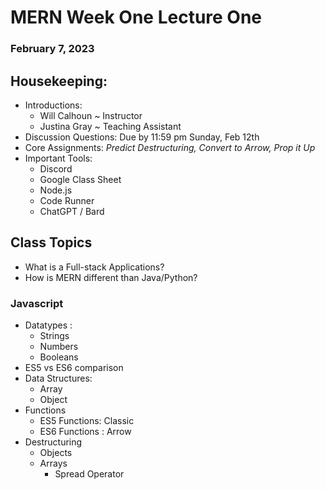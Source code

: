 # MERN Week One Lecture One
### February 7, 2023

## Housekeeping:
- Introductions:
    - Will Calhoun ~ Instructor
    - Justina Gray ~ Teaching Assistant
- Discussion Questions: Due by 11:59 pm Sunday, Feb 12th
- Core Assignments: *Predict Destructuring, Convert to Arrow, Prop it Up*
- Important Tools:
    - Discord
    - Google Class Sheet
    - Node.js
    - Code Runner
    - ChatGPT / Bard

## Class Topics
- What is a Full-stack Applications?
- How is MERN different than Java/Python?

### Javascript
- Datatypes : 
    - Strings
    - Numbers
    - Booleans
- ES5 vs ES6 comparison
- Data Structures:
    - Array
    - Object
- Functions
    - ES5 Functions: Classic
    - ES6 Functions : Arrow
- Destructuring
    - Objects
    - Arrays
        - Spread Operator
